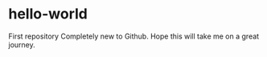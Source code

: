 # hello-world
First repository
Completely new to Github. Hope this will take me on a great journey.
